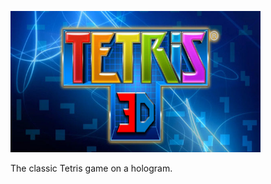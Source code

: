 
<p ><img src="DOCs/Images/teris3d-logo.jpg" width="400px"/></p>

The classic Tetris game on a hologram.
